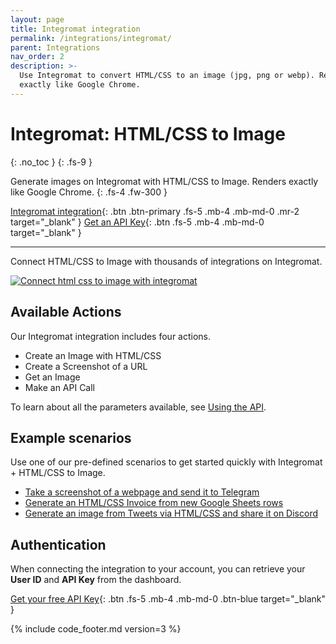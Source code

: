 ```yaml
---
layout: page
title: Integromat integration
permalink: /integrations/integromat/
parent: Integrations
nav_order: 2
description: >-
  Use Integromat to convert HTML/CSS to an image (jpg, png or webp). Renders images
  exactly like Google Chrome.
---
```

# Integromat: HTML/CSS to Image
{: .no_toc }
{: .fs-9 }

Generate images on Integromat with HTML/CSS to Image. Renders exactly like Google Chrome.
{: .fs-4 .fw-300 }

[Integromat integration](https://www.integromat.com/en/integrations/html-css-to-image?utm_source=htmlcsstoimage&utm_medium=partner&utm_campaign=htmlcsstoimage-partner-program){: .btn .btn-primary .fs-5 .mb-4 .mb-md-0 .mr-2 target="_blank" }
[Get an API Key](https://htmlcsstoimage.com){: .btn .fs-5 .mb-4 .mb-md-0 target="_blank" }
<hr>

Connect HTML/CSS to Image with thousands of integrations on Integromat.

<a href="https://www.integromat.com/en/integrations/html-css-to-image?utm_source=htmlcsstoimage&utm_medium=partner&utm_campaign=htmlcsstoimage-partner-program" target="_blank">
<img
  alt="Connect html css to image with integromat"
  loading="lazy"
  ix-path="/assets/images/integromat.png"
  sizes="500px"
  ix-params='{
  "w": 500,
  "format": "auto"
  }'></a>

## Available Actions

Our Integromat integration includes four actions.

- Create an Image with HTML/CSS
- Create a Screenshot of a URL
- Get an Image
- Make an API Call

To learn about all the parameters available, see [Using the API](/getting-started/using-the-api).

## Example scenarios

Use one of our pre-defined scenarios to get started quickly with Integromat + HTML/CSS to Image.

- [Take a screenshot of a webpage and send it to Telegram](https://www.integromat.com/en/integration/3843-take-a-screenshot-of-a-webpage-and-send-it-to-telegram?utm_source=htmlcsstoimage&utm_medium=partner&utm_campaign=htmlcsstoimage-partner-program)
- [Generate an HTML/CSS Invoice from new Google Sheets rows](https://www.integromat.com/en/integration/3632-generate-an-html-css-invoice-from-new-google-sheets-rows?utm_source=htmlcsstoimage&utm_medium=partner&utm_campaign=htmlcsstoimage-partner-program)
- [Generate an image from Tweets via HTML/CSS and share it on Discord](https://www.integromat.com/en/integration/3844-generate-an-image-from-tweets-via-html-css-and-share-it-on-discord?utm_source=htmlcsstoimage&utm_medium=partner&utm_campaign=htmlcsstoimage-partner-program)

## Authentication

When connecting the integration to your account, you can retrieve your **User ID** and **API Key** from the dashboard.

[Get your free API Key](https://htmlcsstoimage.com/dashboard){: .btn .fs-5 .mb-4 .mb-md-0 .btn-blue target="_blank" }


{% include code_footer.md version=3 %}

